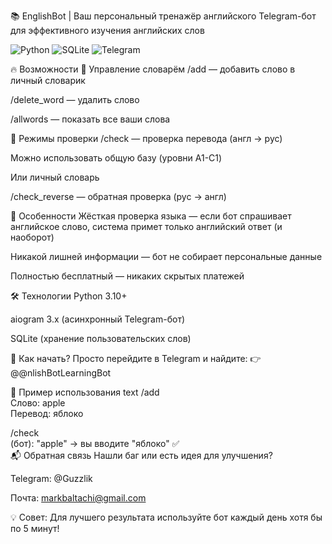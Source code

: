 📚 EnglishBot | Ваш персональный тренажёр английского
Telegram-бот для эффективного изучения английских слов

<img src="https://img.shields.io/badge/Python-3776AB?style=for-the-badge&logo=python&logoColor=white" alt="Python"> <img src="https://img.shields.io/badge/SQLite-003B57?style=for-the-badge&logo=sqlite&logoColor=white" alt="SQLite"> <img src="https://img.shields.io/badge/Telegram-2CA5E0?style=for-the-badge&logo=telegram&logoColor=white" alt="Telegram">

🔥 Возможности
📖 Управление словарём
/add — добавить слово в личный словарик

/delete_word — удалить слово

/allwords — показать все ваши слова

🧠 Режимы проверки
/check — проверка перевода (англ → рус)

Можно использовать общую базу (уровни A1-C1)

Или личный словарь

/check_reverse — обратная проверка (рус → англ)

🔄 Особенности
Жёсткая проверка языка — если бот спрашивает английское слово, система примет только английский ответ (и наоборот)

Никакой лишней информации — бот не собирает персональные данные

Полностью бесплатный — никаких скрытых платежей

🛠 Технологии
Python 3.10+

aiogram 3.x (асинхронный Telegram-бот)

SQLite (хранение пользовательских слов)

🚀 Как начать?
Просто перейдите в Telegram и найдите:
👉 @@nlishBotLearningBot

📌 Пример использования
text
/add  
Слово: apple  
Перевод: яблоко  

/check  
(бот): "apple" → вы вводите "яблоко" ✅  
📬 Обратная связь
Нашли баг или есть идея для улучшения?

Telegram: @Guzzlik

Почта: markbaltachi@gmail.com

💡 Совет: Для лучшего результата используйте бот каждый день хотя бы по 5 минут!
